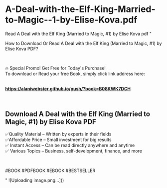 # A-Deal-with-the-Elf-King-Married-to-Magic--1-by-Elise-Kova.pdf
Read A Deal with the Elf King (Married to Magic, #1) by Elise Kova pdf
"<p>How to Download Or Read A Deal with the Elf King (Married to Magic, #1) by Elise Kova PDF?</p>
<p>&nbsp;</p>
<p>&#128293;  Special Promo! Get Free for Today's Purchase!<br />To download or Read your free Book, simply click link address here:&nbsp;<br />&nbsp;</p>
<p><a href=""https://alaniwebster.github.io/push/?book=B08KWK7DCH""><strong>https://alaniwebster.github.io/push/?book=B08KWK7DCH</strong></a></p>
<p>&nbsp;</p>
<h2>Download A Deal with the Elf King (Married to Magic, #1) by Elise Kova PDF</h2>
<p>&#x2705;Quality Material &ndash; Written by experts in their fields<br />&#x2705;Affordable Price &ndash; Small investment for big results<br />&#x2705; Instant Access &ndash; Can be read directly anywhere and anytime<br />&#x2705; Various Topics &ndash; Business, self-development, finance, and more</p>
<p>&nbsp;</p>
<p>#BOOK #PDFBOOK #EBOOK #BESTSELLER</p>
"
![Uploading image.png…]()
